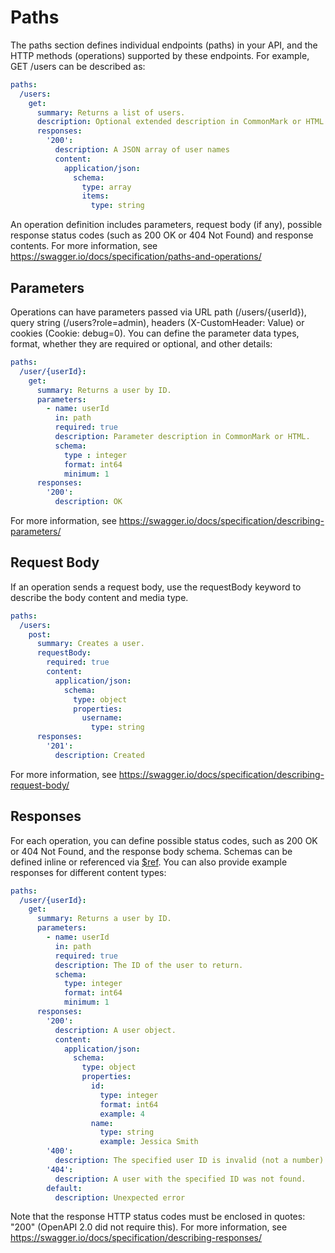 # Paths

The paths section defines individual endpoints (paths) in your API, and the HTTP methods (operations) supported by these endpoints. For example, GET /users can be described as:

```yml
paths:
  /users:
    get:
      summary: Returns a list of users.
      description: Optional extended description in CommonMark or HTML
      responses:
        '200':
          description: A JSON array of user names
          content:
            application/json:
              schema:
                type: array
                items:
                  type: string
```

An operation definition includes parameters, request body (if any), possible response status codes (such as 200 OK or 404 Not Found) and response contents. For more information, see <https://swagger.io/docs/specification/paths-and-operations/>

## Parameters

Operations can have parameters passed via URL path (/users/{userId}), query string (/users?role=admin), headers (X-CustomHeader: Value) or cookies (Cookie: debug=0). You can define the parameter data types, format, whether they are required or optional, and other details:

```yml
paths:
  /user/{userId}:
    get:
      summary: Returns a user by ID.
      parameters:
        - name: userId
          in: path
          required: true
          description: Parameter description in CommonMark or HTML.
          schema:
            type : integer
            format: int64
            minimum: 1
      responses:
        '200':
          description: OK
```

For more information, see <https://swagger.io/docs/specification/describing-parameters/>

## Request Body

If an operation sends a request body, use the requestBody keyword to describe the body content and media type.

```yml
paths:
  /users:
    post:
      summary: Creates a user.
      requestBody:
        required: true
        content:
          application/json:
            schema:
              type: object
              properties:
                username:
                  type: string
      responses:
        '201':
          description: Created
```

For more information, see <https://swagger.io/docs/specification/describing-request-body/>

## Responses

For each operation, you can define possible status codes, such as 200 OK or 404 Not Found, and the response body schema. Schemas can be defined inline or referenced via [$ref](https://swagger.io/docs/specification/using-ref/). You can also provide example responses for different content types:

```yml
paths:
  /user/{userId}:
    get:
      summary: Returns a user by ID.
      parameters:
        - name: userId
          in: path
          required: true
          description: The ID of the user to return.
          schema:
            type: integer
            format: int64
            minimum: 1
      responses:
        '200':
          description: A user object.
          content:
            application/json:
              schema:
                type: object
                properties:
                  id:
                    type: integer
                    format: int64
                    example: 4
                  name:
                    type: string
                    example: Jessica Smith
        '400':
          description: The specified user ID is invalid (not a number).
        '404':
          description: A user with the specified ID was not found.
        default:
          description: Unexpected error
```

Note that the response HTTP status codes must be enclosed in quotes: "200" (OpenAPI 2.0 did not require this). For more information, see <https://swagger.io/docs/specification/describing-responses/>
